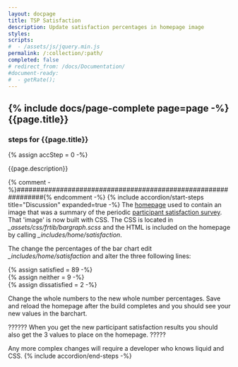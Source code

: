 ```yaml
---
layout: docpage
title: TSP Satisfaction
description: Update satisfaction percentages in homepage image
styles:
scripts:
#  - /assets/js/jquery.min.js
permalink: /:collection/:path/
completed: false
# redirect_from: /docs/Documentation/
#document-ready:
#  - getRate();
---
```


## {% include docs/page-complete page=page -%}{{page.title}}

<h3 class="usa-sr-only">steps for {{page.title}}</h3>
{% assign accStep = 0 -%}

{{page.description}}

{% comment -%}###############################################################{% endcomment -%}
{% include accordion/start-steps title="Discussion" expanded=true -%}
The [homepage]({{site.baseurl}}) used to contain an image that was a summary of the periodic [participant satisfaction survey]({{site.baseurl}}/reading-room/participant-surveys/results/).  That 'image' is now built with CSS.  The CSS is located in *_assets/css/frtib/bargraph.scss* and the HTML is included on the homepage by calling *_includes/home/satisfaction*.

The change the percentages of the bar chart edit *_includes/home/satisfaction* and alter the three following lines:

{&#37; assign satisfied = 89 -&#37;}<br>
{&#37; assign neither = 9 -&#37;}<br>
{&#37; assign dissatisfied = 2 -&#37;}<br>

Change the whole numbers to the new whole number percentages.  Save and reload the homepage after the build completes and you should see your new values in the barchart.

?????? When you get the new participant satisfaction results you should also get the 3 values to place on the homepage. ?????

Any more complex changes will require a developer who knows liquid and CSS.
{% include accordion/end-steps -%}
